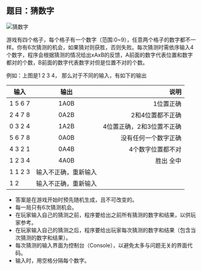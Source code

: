 ## 题目：猜数字

![猜数字](images/02-guessNumber.png)

游戏有四个格子，每个格子有一个数字（范围:0~9），任意两个格子的数字都不一样。你有6次猜测的机会，如果猜对则获胜，否则失败。每次猜测时需依序输入4个数字，程序会根据猜测的情况给出xAxB的反馈，A前面的数字代表位置和数字都对的个数，B前面的数字代表数字对但是位置不对的个数。

例如：上图是1 2 3 4， 那么对于不同的输入，有如下的输出

| 输入     |  输出 |    说明                |
|---------|:-----:|----------------------:|
| 1 5 6 7 |  1A0B | 1位置正确              |
| 2 4 7 8 |  0A2B | 2和4位置都不正确        |
| 0 3 2 4 |  1A2B | 4位置正确，2和3位置不正确|
| 5 6 7 8 |  0A0B | 没有任何一个数字正确     |
| 4 3 2 1 |  0A4B | 4个数字位置都不对       |
| 1 2 3 4 |  4A0B | 胜出 全中              |
| 1 1 2 3 | 输入不正确，重新输入 |           |
| 1 2     | 输入不正确，重新输入 |           |

* 答案是在游戏开始时预先随机生成，且不可改变的。
* 每一局只有6次猜测机会。
* 在玩家输入自己的猜测之前，程序要给出之前所有猜测的数字和结果，以供玩家参考。
* 在玩家输入自己的猜测之后，程序要给出玩家每次猜测的数字和结果（包含当次猜测的数字和结果）。
* 每次猜测的输入界面为控制台（Console），以避免太多与问题无关的界面代码。
* 输入时，用空格分隔每个数字。